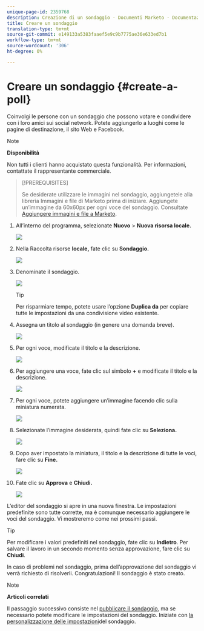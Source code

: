 ```yaml
---
unique-page-id: 2359768
description: Creazione di un sondaggio - Documenti Marketo - Documentazione del prodotto
title: Creare un sondaggio
translation-type: tm+mt
source-git-commit: e149133a5383faaef5e9c9b7775ae36e633ed7b1
workflow-type: tm+mt
source-wordcount: '306'
ht-degree: 0%

---
```



# Creare un sondaggio {#create-a-poll}

Coinvolgi le persone con un sondaggio che possono votare e condividere con i loro amici sui social network. Potete aggiungerlo a luoghi come le pagine di destinazione, il sito Web e Facebook.

>[!NOTE]
>
>**Disponibilità**
>
>Non tutti i clienti hanno acquistato questa funzionalità. Per informazioni, contattate il rappresentante commerciale.

>[!PREREQUISITES]
>
>Se desiderate utilizzare le immagini nel sondaggio, aggiungetele alla libreria Immagini e file di Marketo prima di iniziare. Aggiungete un’immagine da 60x60px per ogni voce del sondaggio. Consultate [Aggiungere immagini e file a Marketo](../../../../product-docs/demand-generation/images-and-files/add-images-and-files-to-marketo.md).

1. All’interno del programma, selezionate **Nuovo** > **Nuova risorsa locale.**

   ![](assets/image2014-9-18-18-3a18-3a41.png)

1. Nella Raccolta risorse **locale,** fate clic su **Sondaggio.**

   ![](assets/image2014-9-18-18-3a18-3a47.png)

1. Denominate il sondaggio.

   ![](assets/image2014-9-18-18-3a18-3a55.png)

   >[!TIP]
   >
   >Per risparmiare tempo, potete usare l’opzione **Duplica da** per copiare tutte le impostazioni da una condivisione video esistente.

1. Assegna un titolo al sondaggio (in genere una domanda breve).

   ![](assets/image2014-9-18-18-3a19-3a14.png)

1. Per ogni voce, modificate il titolo e la descrizione.

   ![](assets/image2014-9-18-18-3a19-3a23.png)

1. Per aggiungere una voce, fate clic sul simbolo **+** e modificate il titolo e la descrizione.

   ![](assets/image2014-9-18-18-3a19-3a30.png)

1. Per ogni voce, potete aggiungere un’immagine facendo clic sulla miniatura numerata.

   ![](assets/image2014-9-18-18-3a19-3a37.png)

1. Selezionate l’immagine desiderata, quindi fate clic su **Seleziona.**

   ![](assets/image2014-9-18-18-3a19-3a44.png)

1. Dopo aver impostato la miniatura, il titolo e la descrizione di tutte le voci, fare clic su **Fine.**

   ![](assets/image2014-9-18-18-3a19-3a50.png)

1. Fate clic su **Approva** e **Chiudi.**

   ![](assets/image2014-9-18-18-3a19-3a57.png)

L’editor del sondaggio si apre in una nuova finestra. Le impostazioni predefinite sono tutte corrette, ma è comunque necessario aggiungere le voci del sondaggio. Vi mostreremo come nei prossimi passi.

>[!TIP]
>
>Per modificare i valori predefiniti nel sondaggio, fate clic su **Indietro**. Per salvare il lavoro in un secondo momento senza approvazione, fare clic su **Chiudi**.

In caso di problemi nel sondaggio, prima dell’approvazione del sondaggio vi verrà richiesto di risolverli. Congratulazioni! Il sondaggio è stato creato.

>[!NOTE]
>
>**Articoli correlati**
>
>Il passaggio successivo consiste nel [pubblicare il sondaggio](publish-a-poll.md), ma se necessario potete modificare le impostazioni del sondaggio. Iniziate con [la personalizzazione delle impostazioni](customize-poll-settings.md)del sondaggio.


